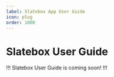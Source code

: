 ```yaml
---
label: Slatebox App User Guide
icon: plug
order: 1000
---
```


# Slatebox User Guide

!!!
Slatebox User Guide is coming soon!
!!!
